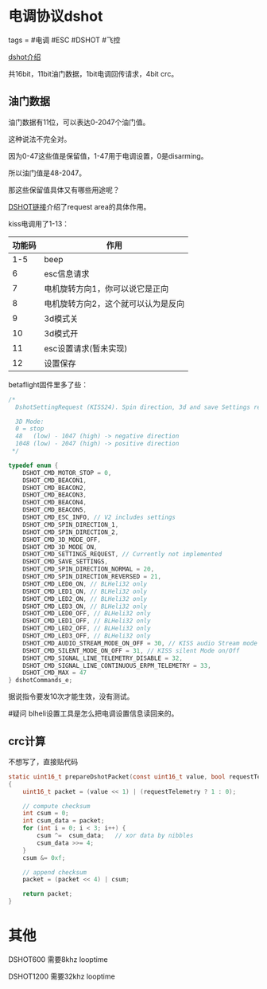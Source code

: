 # 电调协议dshot
tags = #电调 #ESC #DSHOT #飞控

[dshot介绍](https://oscarliang.com/dshot/)

共16bit，11bit油门数据，1bit电调回传请求，4bit crc。

## 油门数据
油门数据有11位，可以表达0-2047个油门值。

这种说法不完全对。

因为0-47这些值是保留值，1-47用于电调设置，0是disarming。

所以油门值是48-2047。

那这些保留值具体又有哪些用途呢？

[DSHOT链接](https://www.rcgroups.com/forums/showthread.php?2756129-Dshot-testing-a-new-digital-parallel-ESC-throttle-signal)介绍了request area的具体作用。

kiss电调用了1-13：

| 功能码 | 作用 |
| --- | --- |
|1-5 | beep |
|6 | esc信息请求 |
|7 | 电机旋转方向1，你可以说它是正向 |
|8 | 电机旋转方向2，这个就可以认为是反向 |
|9 | 3d模式关 |
|10 | 3d模式开 |
|11 | esc设置请求(暂未实现) |
|12 | 设置保存 |

betaflight固件里多了些：

``` c
/*
  DshotSettingRequest (KISS24). Spin direction, 3d and save Settings reqire 10 requests.. and the TLM Byte must always be high if 1-47 are used to send settings

  3D Mode:
  0 = stop
  48   (low) - 1047 (high) -> negative direction
  1048 (low) - 2047 (high) -> positive direction
 */

typedef enum {
    DSHOT_CMD_MOTOR_STOP = 0,
    DSHOT_CMD_BEACON1,
    DSHOT_CMD_BEACON2,
    DSHOT_CMD_BEACON3,
    DSHOT_CMD_BEACON4,
    DSHOT_CMD_BEACON5,
    DSHOT_CMD_ESC_INFO, // V2 includes settings
    DSHOT_CMD_SPIN_DIRECTION_1,
    DSHOT_CMD_SPIN_DIRECTION_2,
    DSHOT_CMD_3D_MODE_OFF,
    DSHOT_CMD_3D_MODE_ON,
    DSHOT_CMD_SETTINGS_REQUEST, // Currently not implemented
    DSHOT_CMD_SAVE_SETTINGS,
    DSHOT_CMD_SPIN_DIRECTION_NORMAL = 20,
    DSHOT_CMD_SPIN_DIRECTION_REVERSED = 21,
    DSHOT_CMD_LED0_ON, // BLHeli32 only
    DSHOT_CMD_LED1_ON, // BLHeli32 only
    DSHOT_CMD_LED2_ON, // BLHeli32 only
    DSHOT_CMD_LED3_ON, // BLHeli32 only
    DSHOT_CMD_LED0_OFF, // BLHeli32 only
    DSHOT_CMD_LED1_OFF, // BLHeli32 only
    DSHOT_CMD_LED2_OFF, // BLHeli32 only
    DSHOT_CMD_LED3_OFF, // BLHeli32 only
    DSHOT_CMD_AUDIO_STREAM_MODE_ON_OFF = 30, // KISS audio Stream mode on/Off
    DSHOT_CMD_SILENT_MODE_ON_OFF = 31, // KISS silent Mode on/Off
    DSHOT_CMD_SIGNAL_LINE_TELEMETRY_DISABLE = 32,
    DSHOT_CMD_SIGNAL_LINE_CONTINUOUS_ERPM_TELEMETRY = 33,
    DSHOT_CMD_MAX = 47
} dshotCommands_e;
```

据说指令要发10次才能生效，没有测试。

#疑问 blheli设置工具是怎么把电调设置信息读回来的。

## crc计算
不想写了，直接贴代码

```c
static uint16_t prepareDshotPacket(const uint16_t value, bool requestTelemetry)
{
    uint16_t packet = (value << 1) | (requestTelemetry ? 1 : 0);

    // compute checksum
    int csum = 0;
    int csum_data = packet;
    for (int i = 0; i < 3; i++) {
        csum ^=  csum_data;   // xor data by nibbles
        csum_data >>= 4;
    }
    csum &= 0xf;

    // append checksum
    packet = (packet << 4) | csum;

    return packet;
}
```

# 其他
DSHOT600 需要8khz looptime

DSHOT1200 需要32khz looptime